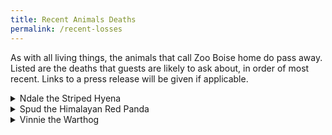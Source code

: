 ```yaml
---
title: Recent Animals Deaths
permalink: /recent-losses
---
```


As with all living things, the animals that call Zoo Boise home do pass away. Listed are the deaths that guests are likely to ask about, in order of most recent. Links to a press release will be given if applicable.

<details><summary>Ndale the Striped Hyena</summary>
  <br>
Ndale passed away in late April 2025. He was around the age of 20, which is much more than the average lifespan of 10-15.
  <br>
  <a href="https://zooboise.org/zoo-news/ndale/">Press Release</a>
</details>

<details><summary>Spud the Himalayan Red Panda</summary>
  <br>
Spud passed away in February 2025 at the age of 14. He was one of the oldest red pandas in an AZA-accredited zoo, and a favorite of volunteers, staff, and guests.
  <br>
  <a href="https://zooboise.org/zoo-news/mourning-loss-of-red-panda-spud/>Press Release</a>
</details>

<details><summary>Kabita the Snow Leopard</summary>
  <br>
Kabita passed away in November 2024 after a long and well-publicized battle with cancer. Underneath the press release is a timeline of updates about her treatment.
  <br>
  <a href="https://zooboise.org/zoo-news/zoo-boise-caring-for-aging-snow-leopard-diagnosed-with-cancer/">Press Release</a>
  <br>
  <iframe width="1250" height="703" src="https://www.youtube.com/embed/vqpXOGNr7Bs" title="Snow Leopard Kabita Update" frameborder="0" allow="accelerometer; autoplay; clipboard-write; encrypted-media; gyroscope; picture-in-picture; web-share" referrerpolicy="strict-origin-when-cross-origin" allowfullscreen></iframe>
</details>

<details><summary>Vinnie the Warthog</summary>
  <br>
Vinnie passed away in October 2024 due to age-related health issues. He took medication for arthritis in three legs wrapped in a tortilla dipped in peanut butter and covered in melon sauce. He lived in the currently empty exhibit east of the nyalas and hornbills.
  <br>
  <a href="https://zooboise.org/zoo-news/mourning-loss-of-warthog-vinnie/">Press Release</a>
</details>
